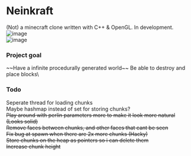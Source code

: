 # Neinkraft
(Not) a minecraft clone written with C++ & OpenGL. In development. 
![image](https://i.imgur.com/hyVcmiy.png)\
![image](https://i.imgur.com/a5hFmsd.png)

### Project goal
~~Have a infinite procedurally generated world\~~
Be able to destroy and place blocks\

### Todo  
Seperate thread for loading chunks\
Maybe hashmap instead of set for storing chunks?\
~~Play around with perlin parameters more to make it look more natural (Looks solid)~~\
~~Remove faces between chunks, and other faces that cant be seen~~\
~~Fix bug at spawn when there are 2x more chunks (Hacky)~~\
~~Store chunks on the heap as pointers so i can delete them~~\
~~Increase chunk height~~
